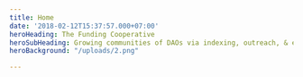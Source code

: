 ```yaml
---
title: Home
date: '2018-02-12T15:37:57.000+07:00'
heroHeading: The Funding Cooperative
heroSubHeading: Growing communities of DAOs via indexing, outreach, & education
heroBackground: "/uploads/2.png"

---
```

